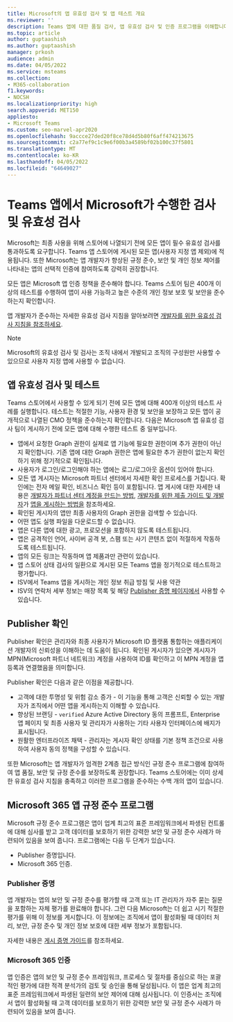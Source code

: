 ```yaml
---
title: Microsoft의 앱 유효성 검사 및 앱 테스트 개요
ms.reviewer: ''
description: Teams 앱에 대한 품질 검사, 앱 유효성 검사 및 인증 프로그램을 이해합니다.
ms.topic: article
author: guptaashish
ms.author: guptaashish
manager: prkosh
audience: admin
ms.date: 04/05/2022
ms.service: msteams
ms.collection:
- M365-collaboration
f1.keywords:
- NOCSH
ms.localizationpriority: high
search.appverid: MET150
appliesto:
- Microsoft Teams
ms.custom: seo-marvel-apr2020
ms.openlocfilehash: 9accce27ded20f8ce78d4d5b80f6aff474213675
ms.sourcegitcommit: c2a77ef9c1c9e6f00b3a4589bf02b100c37f5801
ms.translationtype: MT
ms.contentlocale: ko-KR
ms.lasthandoff: 04/05/2022
ms.locfileid: "64649027"
---
```

# <a name="checks-and-validation-performed-by-microsoft-on-teams-apps"></a>Teams 앱에서 Microsoft가 수행한 검사 및 유효성 검사

Microsoft는 최종 사용을 위해 스토어에 나열되기 전에 모든 앱이 필수 유효성 검사를 통과하도록 요구합니다. Teams 앱 스토어에 게시된 모든 앱(사용자 지정 앱 제외)에 적용됩니다. 또한 Microsoft는 앱 개발자가 향상된 규정 준수, 보안 및 개인 정보 제어를 나타내는 앱의 선택적 인증에 참여하도록 강력히 권장합니다.

모든 앱은 Microsoft 앱 인증 정책을 준수해야 합니다. Teams 스토어 팀은 400개 이상의 테스트를 수행하여 앱이 사용 가능하고 높은 수준의 개인 정보 보호 및 보안을 준수하는지 확인합니다.

앱 개발자가 준수하는 자세한 유효성 검사 지침을 알아보려면 [개발자를 위한 유효성 검사 지침을 참조하세요](/microsoftteams/platform/concepts/deploy-and-publish/appsource/prepare/teams-store-validation-guidelines).

> [!NOTE]
> Microsoft의 유효성 검사 및 검사는 조직 내에서 개발되고 조직의 구성원만 사용할 수 있으므로 사용자 지정 앱에 사용할 수 없습니다.

<!--- TBD: Add the link later. 
To review the certification policies of any app, see [App certification policies]().
Is the link /microsoft-365-app-certification/teams/teams-apps
--->

## <a name="app-validation-and-testing"></a>앱 유효성 검사 및 테스트

Teams 스토어에서 사용할 수 있게 되기 전에 모든 앱에 대해 400개 이상의 테스트 사례를 실행합니다. 테스트는 적절한 기능, 사용자 환경 및 보안을 보장하고 모든 앱이 공개적으로 나열된 CMO 정책을 준수하는지 확인합니다. 다음은 Microsoft 앱 유효성 검사 팀이 게시하기 전에 모든 앱에 대해 수행한 테스트 중 일부입니다.

* 앱에서 요청한 Graph 권한이 실제로 앱 기능에 필요한 권한이며 추가 권한이 아닌지 확인합니다. 기존 앱에 대한 Graph 권한은 앱에 필요한 추가 권한이 없는지 확인하기 위해 정기적으로 확인됩니다.
* 사용자가 로그인/로그인해야 하는 앱에는 로그/로그아웃 옵션이 있어야 합니다.
* 모든 앱 게시자는 Microsoft 파트너 센터에서 자세한 확인 프로세스를 거칩니다. 확인에는 전자 메일 확인, 비즈니스 확인 등이 포함됩니다. 앱 게시에 대한 자세한 내용은 [개발자가 파트너 센터 계정을 만드는 방법](/microsoftteams/platform/concepts/deploy-and-publish/appsource/prepare/create-partner-center-dev-account), [개발자를 위한 제출 가이드 및 개발자](/office/dev/store/add-in-submission-guide)가 [앱을 게시하는 방법을](https://aka.ms/PublishToTeamsStore) 참조하세요.
* 확인된 게시자의 앱만 최종 사용자의 Graph 권한을 검색할 수 있습니다.
* 어떤 앱도 실행 파일을 다운로드할 수 없습니다.
* 앱은 다른 앱에 대한 광고, 프로모션을 포함하지 않도록 테스트됩니다.
* 앱은 공격적인 언어, 사이버 공격 봇, 스팸 또는 사기 콘텐츠 없이 적절하게 작동하도록 테스트됩니다.
* 앱의 모든 링크는 작동하며 앱 제품과만 관련이 있습니다.
* 앱 스토어 상태 검사의 일환으로 게시된 모든 Teams 앱을 정기적으로 테스트하고 평가합니다.
* ISV에서 Teams 앱을 게시하는 개인 정보 취급 방침 및 사용 약관
* ISV의 연락처 세부 정보는 매장 목록 및 해당 [Publisher 증명 페이지에서](/microsoft-365-app-certification/teams/teams-apps) 사용할 수 있습니다.

## <a name="publisher-verification"></a>Publisher 확인

Publisher 확인은 관리자와 최종 사용자가 Microsoft ID 플랫폼 통합하는 애플리케이션 개발자의 신뢰성을 이해하는 데 도움이 됩니다. 확인된 게시자가 있으면 게시자가 MPN(Microsoft 파트너 네트워크) 계정을 사용하여 ID를 확인하고 이 MPN 계정을 앱 등록과 연결했음을 의미합니다.

Publisher 확인은 다음과 같은 이점을 제공합니다.

* 고객에 대한 투명성 및 위험 감소 증가 - 이 기능을 통해 고객은 신뢰할 수 있는 개발자가 조직에서 어떤 앱을 게시하는지 이해할 수 있습니다.
* 향상된 브랜딩 - `verified` Azure Active Directory 동의 프롬프트, Enterprise 앱 페이지 및 최종 사용자 및 관리자가 사용하는 기타 사용자 인터페이스에 배지가 표시됩니다.
* 원활한 엔터프라이즈 채택 - 관리자는 게시자 확인 상태를 기본 정책 조건으로 사용하여 사용자 동의 정책을 구성할 수 있습니다.

또한 Microsoft는 앱 개발자가 엄격한 2계층 접근 방식인 규정 준수 프로그램에 참여하여 앱 품질, 보안 및 규정 준수를 보장하도록 권장합니다. Teams 스토어에는 이미 상세한 유효성 검사 지침을 충족하고 이러한 프로그램을 준수하는 수백 개의 앱이 있습니다.

## <a name="microsoft-365-app-compliance-program"></a>Microsoft 365 앱 규정 준수 프로그램

Microsoft 규정 준수 프로그램은 앱이 업계 최고의 표준 프레임워크에서 파생된 컨트롤에 대해 심사를 받고 고객 데이터를 보호하기 위한 강력한 보안 및 규정 준수 사례가 마련되어 있음을 보여 줍니다. 프로그램에는 다음 두 단계가 있습니다.

* Publisher 증명입니다.
* Microsoft 365 인증.

### <a name="publisher-attestation"></a>Publisher 증명

앱 개발자는 앱의 보안 및 규정 준수를 평가할 때 고객 또는 IT 관리자가 자주 묻는 질문을 포함하는 자체 평가를 완료해야 합니다. 그런 다음 Microsoft는 더 쉽고 시기 적절한 평가를 위해 이 정보를 게시합니다. 이 정보에는 조직에서 앱이 활성화될 때 데이터 처리, 보안, 규정 준수 및 개인 정보 보호에 대한 세부 정보가 포함됩니다.

자세한 내용은 [게시 증명 가이드](/microsoft-365-app-certification/docs/enterprise-app-attestation-guide)를 참조하세요.

### <a name="microsoft-365-certification"></a>Microsoft 365 인증

앱 인증은 앱의 보안 및 규정 준수 프레임워크, 프로세스 및 절차를 중심으로 하는 포괄적인 평가에 대한 적격 분석가의 검토 및 승인을 통해 달성됩니다. 이 앱은 업계 최고의 표준 프레임워크에서 파생된 일련의 보안 제어에 대해 심사됩니다. 이 인증서는 조직에서 앱이 활성화될 때 고객 데이터를 보호하기 위한 강력한 보안 및 규정 준수 사례가 마련되어 있음을 보여 줍니다.

<!--- TBD: Parking some content for later review. Check if this content needs to be published.

We also have a few more quality and security checks for apps. We have launched Microsoft Cloud App Security (MCAS) program for the customer who have E5 or EMS license, where we rate risk for your cloud apps based on regulatory certification, industry standards, and best practices. We are also working on an Apps Quality Score system (launching soon) for all apps on Teams platform, and you will be able to check an app’s quality score quickly on Teams Store.

--->
